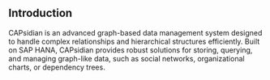 <h2>Introduction</h2>  
CAPsidian is an advanced graph-based data management system designed to handle complex relationships and hierarchical structures efficiently. Built on SAP HANA, CAPsidian provides robust solutions for storing, querying, and managing graph-like data, such as social networks, organizational charts, or dependency trees.
